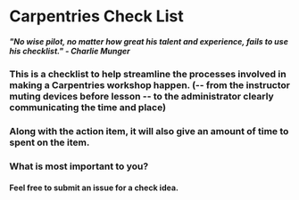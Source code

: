 # Carpentries Check List

##### *"No wise pilot, no matter how great his talent and experience, fails to use his checklist."* - Charlie Munger

### This is a checklist to help streamline the processes involved in making a Carpentries workshop happen. (-- from the instructor muting devices before lesson -- to the administrator clearly communicating the time and place)

### Along with the action item, it will also give an amount of time to spent on the item.

### What is most important to you?

#### Feel free to submit an issue for a check idea.
